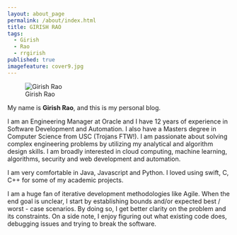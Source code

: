 ```yaml
---
layout: about_page
permalink: /about/index.html
title: GIRISH RAO
tags:
  - Girish
  - Rao
  - rrgirish
published: true
imagefeature: cover9.jpg
---
```



<figure>
  <img src="{{ site.url }}/images/Girish-Rao.jpg" alt="Girish Rao">
  <figcaption>Girish Rao</figcaption>
</figure>

My name is **Girish Rao**, and this is my personal blog.  

I am an Engineering Manager at Oracle and I have 12 years of experience in Software Development and Automation. I also have a Masters degree in Computer Science from USC (Trojans FTW!). I am passionate about solving complex engineering problems by utilizing my analytical and algorithm design skills. I am broadly interested in cloud computing, machine learning, algorithms, security and web development and automation.

I am very comfortable in Java, Javascript and Python. I loved using swift, C, C++ for some of my academic projects.

I am a huge fan of iterative development methodologies like Agile. When the end goal is unclear, I start by establishing bounds and/or expected best / worst - case scenarios. By doing so, I get better clarity on the problem and its constraints. On a side note, I enjoy figuring out what existing code does, debugging issues and trying to break the software.
